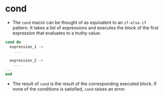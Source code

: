 # cond

- The `cond` macro can be thought of as equivalent to an `if-else-if` pattern. It takes a list of expressions and executes the block of the first expression that evaluates to a truthy value:

```elixir
cond do
  expression_1 ->
    ...

  expression_2 ->
    ...
...
end
```

- The result of `cond` is the result of the corresponding executed block. If none of the conditions is satisfied, `cond` raises an error.
